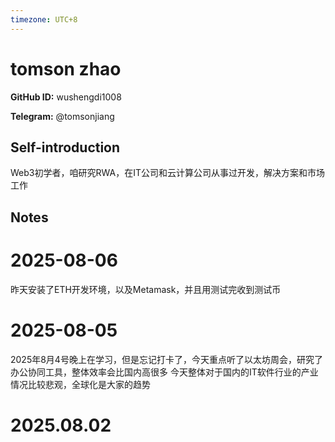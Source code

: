 ```yaml
---
timezone: UTC+8
---
```


# tomson zhao

**GitHub ID:** wushengdi1008

**Telegram:** @tomsonjiang

## Self-introduction

Web3初学者，咱研究RWA，在IT公司和云计算公司从事过开发，解决方案和市场工作

## Notes

<!-- Content_START -->
# 2025-08-06

昨天安装了ETH开发环境，以及Metamask，并且用测试完收到测试币

# 2025-08-05

2025年8月4号晚上在学习，但是忘记打卡了，今天重点听了以太坊周会，研究了办公协同工具，整体效率会比国内高很多
今天整体对于国内的IT软件行业的产业情况比较悲观，全球化是大家的趋势


# 2025.08.02


<!-- Content_END -->
